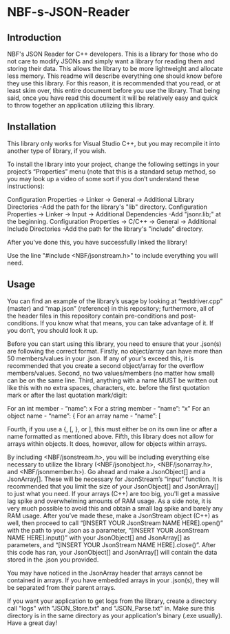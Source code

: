 # NBF-s-JSON-Reader
Introduction
-----------------
NBF's JSON Reader for C++ developers. This is a library for those who do not care to modify JSONs and simply want a library for reading them and storing their data. This allows the library to be more lightweight and allocate less memory. This readme will describe everything one should know before they use this library. For this reason, it is recommended that you read, or at least skim over, this entire document before you use the library. That being said, once you have read this document it will be relatively easy and quick to throw together an application utilizing this library.

Installation
-----------------
This library only works for Visual Studio C++, but you may recompile it into another type of library, if you wish.

To install the library into your project, change the following settings in your project’s “Properties” menu (note that this is a standard setup method, so you may look up a video of some sort if you don’t understand these instructions):

Configuration Properties -> Linker -> General -> Additional Library Directories
	-Add the path for the library's "lib" directory.
Configuration Properties -> Linker -> Input -> Additional Dependencies
	-Add "jsonr.lib;" at the beginning.
Configuration Properties -> C/C++ -> General -> Additional Include Directories
	-Add the path for the library's "include" directory.

After you've done this, you have successfully linked the library!

Use the line "#include <NBF/jsonstream.h>" to include everything you will need.

Usage
----------
You can find an example of the library’s usage by looking at “testdriver.cpp” (master) and “map.json” (reference) in this repository; furthermore, all of the header files in this repository contain pre-conditions and post-conditions. If you know what that means, you can take advantage of it. If you don’t, you should look it up.

Before you can start using this library, you need to ensure that your .json(s) are following the correct format. Firstly, no object/array can have more than 50 members/values in your .json. If any of your's exceed this, it is recommended that you create a second object/array for the overflow members/values. Second, no two values/members (no matter how small) can be on the same line. Third, anything with a name MUST be written out like this with no extra spaces, characters, etc. before the first quotation mark or after the last quotation mark/digit: 

For an int member -  “name”: x
For a string member - “name”: “x”
For an object name - “name”: {
For an array name - “name”: [

Fourth, if you use a {, [, }, or ], this must either be on its own line or after a name formatted as mentioned above. Fifth, this library does not allow for arrays within objects. It does, however, allow for objects within arrays.

By including <NBF/jsonstream.h>, you will be including everything else necessary to utilize the library (<NBF/jsonobject.h>, <NBF/jsonarray.h>, and <NBF/jsonmember.h>). Go ahead and make a JsonObject[] and a JsonArray[]. These will be necessary for JsonStream’s “input” function. It is recommended that you limit the size of your JsonObject[] and JsonArray[] to just what you need. If your arrays (C++) are too big, you'll get a massive lag spike and overwhelming amounts of RAM usage. As a side note, it is very much possible to avoid this and obtain a small lag spike and barely any RAM usage. After you’ve made these, make a JsonStream object (C++) as well, then proceed to call “[INSERT YOUR JsonStream NAME HERE].open()” with the path to your .json as a parameter, “[INSERT YOUR JsonStream NAME HERE].input()” with your JsonObject[] and JsonArray[] as parameters, and “[INSERT YOUR JsonStream NAME HERE].close()”. After this code has ran, your JsonObject[] and JsonArray[] will contain the data stored in the .json you provided.

You may have noticed in the JsonArray header that arrays cannot be contained in arrays. If you have embedded arrays in your .json(s), they will be separated from their parent arrays.

If you want your application to get logs from the library, create a directory call "logs" with "JSON_Store.txt" and "JSON_Parse.txt" in. Make sure this directory is in the same directory as your application's binary (.exe usually). Have a great day!
